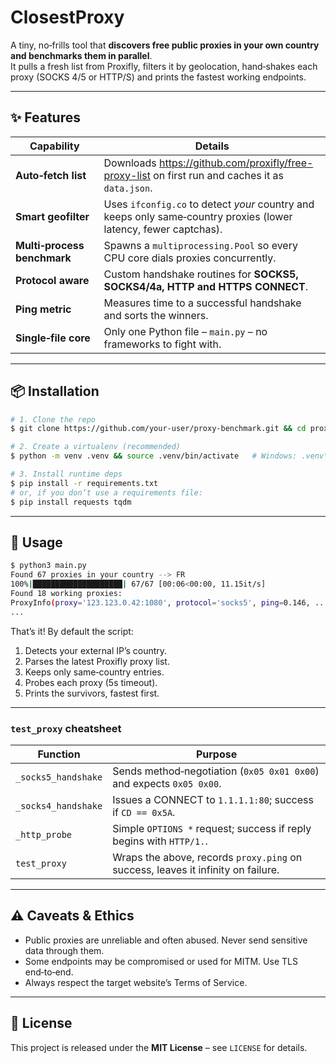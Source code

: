 # ClosestProxy

A tiny, no‑frills tool that **discovers free public proxies in your own country and benchmarks them in parallel**.  
It pulls a fresh list from Proxifly, filters it by geolocation, hand‑shakes each proxy (SOCKS 4/5 or HTTP/S) and prints the fastest working endpoints.

---

## ✨ Features

| Capability | Details                                                                                                          |
|------------|------------------------------------------------------------------------------------------------------------------|
| **Auto‑fetch list** | Downloads <https://github.com/proxifly/free-proxy-list> on first run and caches it as `data.json`.               |
| **Smart geofilter** | Uses `ifconfig.co` to detect *your* country and keeps only same‑country proxies (lower latency, fewer captchas). |
| **Multi‑process benchmark** | Spawns a `multiprocessing.Pool` so every CPU core dials proxies concurrently.                                    |
| **Protocol aware** | Custom handshake routines for **SOCKS5, SOCKS4/4a, HTTP and HTTPS CONNECT**.                                     |
| **Ping metric** | Measures time to a successful handshake and sorts the winners.                                                   |
| **Single‑file core** | Only one Python file – `main.py` – no frameworks to fight with.                                                  |

---

## 📦 Installation

```bash
# 1. Clone the repo
$ git clone https://github.com/your‑user/proxy‑benchmark.git && cd proxy‑benchmark

# 2. Create a virtualenv (recommended)
$ python -m venv .venv && source .venv/bin/activate   # Windows: .venv\Scripts\activate

# 3. Install runtime deps
$ pip install -r requirements.txt
# or, if you don’t use a requirements file:
$ pip install requests tqdm
```

---

## 🚀 Usage

```bash
$ python3 main.py
Found 67 proxies in your country --> FR
100%|████████████████████| 67/67 [00:06<00:00, 11.15it/s]
Found 18 working proxies:
ProxyInfo(proxy='123.123.0.42:1080', protocol='socks5', ping=0.146, ...)
...
```

That’s it! By default the script:

1. Detects your external IP’s country.
2. Parses the latest Proxifly proxy list.
3. Keeps only same‑country entries.
4. Probes each proxy (5s timeout).
5. Prints the survivors, fastest first.

---

### `test_proxy` cheatsheet

| Function | Purpose                                                                          |
|----------|----------------------------------------------------------------------------------|
| `_socks5_handshake` | Sends method‑negotiation (`0x05 0x01 0x00`) and expects `0x05 0x00`.             |
| `_socks4_handshake` | Issues a CONNECT to `1.1.1.1:80`; success if `CD == 0x5A`.                       |
| `_http_probe` | Simple `OPTIONS *` request; success if reply begins with `HTTP/1.`.              |
| `test_proxy` | Wraps the above, records `proxy.ping` on success, leaves it infinity on failure. |

---

## ⚠️ Caveats & Ethics

* Public proxies are unreliable and often abused. Never send sensitive data through them.
* Some endpoints may be compromised or used for MITM. Use TLS end‑to‑end.
* Always respect the target website’s Terms of Service.

---

## 📄 License

This project is released under the **MIT License** – see `LICENSE` for details.